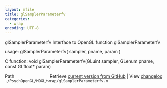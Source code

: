 ```yaml
---
layout: mfile
title: glSamplerParameterfv
categories:
  - wrap
encoding: UTF-8
---
```


glSamplerParameterfv  Interface to OpenGL function glSamplerParameterfv

usage:  glSamplerParameterfv\( sampler, pname, param \)

C function:  void glSamplerParameterfv\(GLuint sampler, GLenum pname, const GLfloat\* param\)


<div class="code_header" style="text-align:right;">
  <span style="float:left;">Path&nbsp;&nbsp;</span> <span class="counter">Retrieve <a href=
  "https://raw.github.com/Psychtoolbox-3/Psychtoolbox-3/beta/./PsychOpenGL/MOGL/wrap/glSamplerParameterfv.m">current version from GitHub</a> | View <a href=
  "https://github.com/Psychtoolbox-3/Psychtoolbox-3/commits/beta/./PsychOpenGL/MOGL/wrap/glSamplerParameterfv.m">changelog</a></span>
</div>
<div class="code">
  <code>./PsychOpenGL/MOGL/wrap/glSamplerParameterfv.m</code>
</div>
